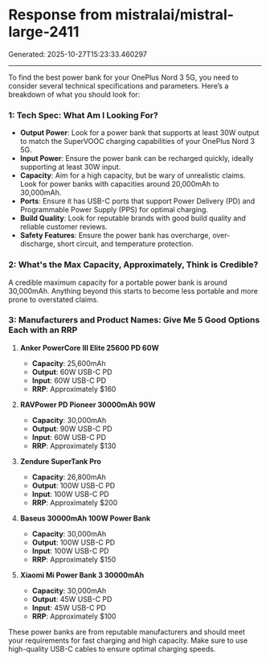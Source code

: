 # Response from mistralai/mistral-large-2411

Generated: 2025-10-27T15:23:33.460297

---

To find the best power bank for your OnePlus Nord 3 5G, you need to consider several technical specifications and parameters. Here’s a breakdown of what you should look for:

### 1: Tech Spec: What Am I Looking For?

- **Output Power**: Look for a power bank that supports at least 30W output to match the SuperVOOC charging capabilities of your OnePlus Nord 3 5G.
- **Input Power**: Ensure the power bank can be recharged quickly, ideally supporting at least 30W input.
- **Capacity**: Aim for a high capacity, but be wary of unrealistic claims. Look for power banks with capacities around 20,000mAh to 30,000mAh.
- **Ports**: Ensure it has USB-C ports that support Power Delivery (PD) and Programmable Power Supply (PPS) for optimal charging.
- **Build Quality**: Look for reputable brands with good build quality and reliable customer reviews.
- **Safety Features**: Ensure the power bank has overcharge, over-discharge, short circuit, and temperature protection.

### 2: What's the Max Capacity, Approximately, Think is Credible?

A credible maximum capacity for a portable power bank is around 30,000mAh. Anything beyond this starts to become less portable and more prone to overstated claims.

### 3: Manufacturers and Product Names: Give Me 5 Good Options Each with an RRP

1. **Anker PowerCore III Elite 25600 PD 60W**
   - **Capacity**: 25,600mAh
   - **Output**: 60W USB-C PD
   - **Input**: 60W USB-C PD
   - **RRP**: Approximately $160

2. **RAVPower PD Pioneer 30000mAh 90W**
   - **Capacity**: 30,000mAh
   - **Output**: 90W USB-C PD
   - **Input**: 60W USB-C PD
   - **RRP**: Approximately $130

3. **Zendure SuperTank Pro**
   - **Capacity**: 26,800mAh
   - **Output**: 100W USB-C PD
   - **Input**: 100W USB-C PD
   - **RRP**: Approximately $200

4. **Baseus 30000mAh 100W Power Bank**
   - **Capacity**: 30,000mAh
   - **Output**: 100W USB-C PD
   - **Input**: 100W USB-C PD
   - **RRP**: Approximately $150

5. **Xiaomi Mi Power Bank 3 30000mAh**
   - **Capacity**: 30,000mAh
   - **Output**: 45W USB-C PD
   - **Input**: 45W USB-C PD
   - **RRP**: Approximately $100

These power banks are from reputable manufacturers and should meet your requirements for fast charging and high capacity. Make sure to use high-quality USB-C cables to ensure optimal charging speeds.